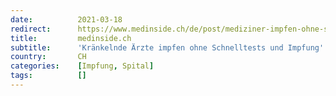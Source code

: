 ```yaml
---
date:          2021-03-18
redirect:      https://www.medinside.ch/de/post/mediziner-impfen-ohne-schnelltests-und-impfung
title:         medinside.ch
subtitle:      'Kränkelnde Ärzte impfen ohne Schnelltests und Impfung'
country:       CH
categories:    [Impfung, Spital]
tags:          []
---
```


